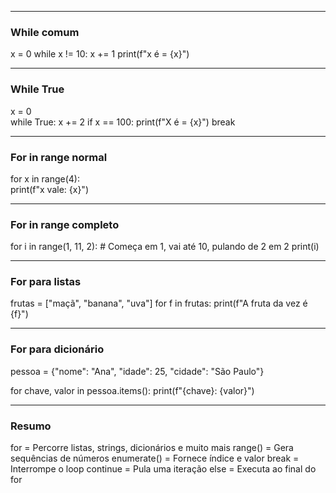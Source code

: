 --------------------
### While comum

x = 0
while x != 10:
    x += 1
    print(f"x é = {x}")

-------------
### While True

x = 0        
while True:
    x += 2
    if x == 100:
        print(f"X é = {x}")
        break 

---
### For in range normal

for x in range(4):  
    print(f"x vale: {x}")

----
### For in range completo

for i in range(1, 11, 2):  # Começa em 1, vai até 10, pulando de 2 em 2
    print(i)

----
### For para listas

frutas = ["maçã", "banana", "uva"]
for f in frutas:
    print(f"A fruta da vez é {f}")

----
### For para dicionário

pessoa = {"nome": "Ana", "idade": 25, "cidade": "São Paulo"}

for chave, valor in pessoa.items():
    print(f"{chave}: {valor}")

----
### Resumo

for                   = Percorre listas, strings, dicionários e muito mais
range()               = Gera sequências de números
enumerate()           = Fornece índice e valor
break                 = Interrompe o loop
continue              = Pula uma iteração
else                  = Executa ao final do for
